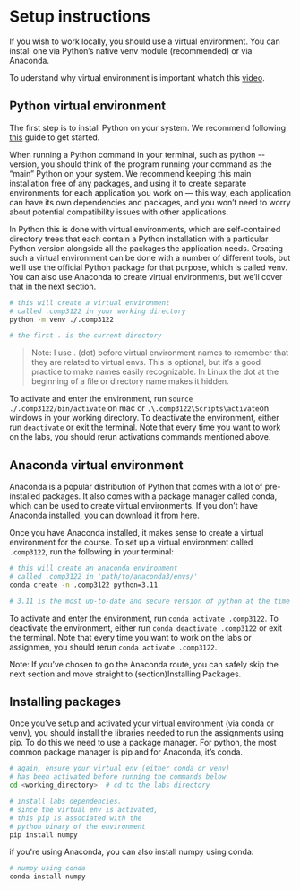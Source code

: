 # Setup instructions

If you wish to work locally, you should use a virtual environment. You can install one via Python’s native venv module (recommended) or via Anaconda. 

To uderstand why virtual environment is important whatch this [video](https://calmcode.io/course/virtualenv/intro).

## Python virtual environment

The first step is to install Python on your system. We recommend following [this](https://realpython.com/installing-python/) guide to get started.

When running a Python command in your terminal, such as python --version, you should think of the program running your command as the “main” Python on your system. We recommend keeping this main installation free of any packages, and using it to create separate environments for each application you work on — this way, each application can have its own dependencies and packages, and you won’t need to worry about potential compatibility issues with other applications.

In Python this is done with virtual environments, which are self-contained directory trees that each contain a Python installation with a particular Python version alongside all the packages the application needs. Creating such a virtual environment can be done with a number of different tools, but we’ll use the official Python package for that purpose, which is called venv. You can also use Anaconda to create virtual environments, but we’ll cover that in the next section.


```bash
# this will create a virtual environment
# called .comp3122 in your working directory
python -m venv ./.comp3122

# the first . is the current directory
```
> Note: I use . (dot) before virtual environment names to remember that they are related to virtual envs. This is optional, but it’s a good practice to make names easily recognizable. In Linux the dot at the beginning of a file or directory name makes it hidden.

To activate and enter the environment, run `source ./.comp3122/bin/activate` on mac or `.\.comp3122\Scripts\activate`on windows in your working directory. To deactivate the environment, either run `deactivate` or exit the terminal. Note that every time you want to work on the labs, you should rerun activations commands mentioned above.

## Anaconda virtual environment

Anaconda is a popular distribution of Python that comes with a lot of pre-installed packages. It also comes with a package manager called conda, which can be used to create virtual environments. If you don’t have Anaconda installed, you can download it from [here](https://www.anaconda.com/products/distribution).

Once you have Anaconda installed, it makes sense to create a virtual environment for the course. 
To set up a virtual environment called `.comp3122`, run the following in your terminal:

```bash
# this will create an anaconda environment
# called .comp3122 in 'path/to/anaconda3/envs/'
conda create -n .comp3122 python=3.11

# 3.11 is the most up-to-date and secure version of python at the time of writing this guide.
```

To activate and enter the environment, run `conda activate .comp3122`. To deactivate the environment, either run `conda deactivate .comp3122` or exit the terminal. Note that every time you want to work on the labs or assignmen, you should rerun `conda activate .comp3122`.

Note: If you’ve chosen to go the Anaconda route, you can safely skip the next section and move straight to (section)Installing Packages.

## Installing packages
Once you’ve setup and activated your virtual environment (via conda or venv), you should install the libraries needed to run the assignments using pip. To do this we need to use a package manager. For python, the most common package manager is pip and for Anaconda, it’s conda.

```bash
# again, ensure your virtual env (either conda or venv)
# has been activated before running the commands below
cd <working_directory>  # cd to the labs directory

# install labs dependencies.
# since the virtual env is activated,
# this pip is associated with the
# python binary of the environment
pip install numpy
```

if you're using Anaconda, you can also install numpy using conda:

```bash
# numpy using conda
conda install numpy
```